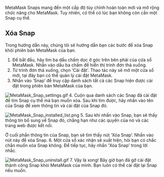 MetaMask Snaps mang đến một cấp độ tùy chỉnh hoàn toàn mới và mở rộng chức năng cho MetaMask. Tuy nhiên, có thể có lúc bạn không còn cần một Snap cụ thể.


Xóa Snap
--------


Trong hướng dẫn này, chúng tôi sẽ hướng dẫn bạn các bước để xóa Snap khỏi phiên bản MetaMask của bạn.


1. Để bắt đầu, hãy tìm ba dấu chấm dọc ở góc trên bên phải của cửa sổ MetaMask. Nhấn vào dấu ba chấm để hiển thị trình đơn thả xuống.
2. Từ trình đơn thả xuống, chọn ‘Cài đặt’. Thao tác này sẽ mở một cửa sổ mới, tại đây bạn có thể quản lý cài đặt MetaMask.
3. Nhấn vào ‘Snap’ để truy cập danh sách tất cả các Snap hiện được cài đặt trong phiên bản MetaMask của bạn.


![MetaMask_Snap_settings.gif](https://support.metamask.io/hc/article_attachments/18379339961627)
4. Cuộn qua danh sách các Snap đã cài đặt để tìm Snap cụ thể mà bạn muốn xóa. Sau khi tìm được, hãy nhấn vào tên của Snap để xem thông tin và cài đặt của Snap đó.


![MetaMask_Snap_installed_list.png](https://support.metamask.io/hc/article_attachments/18379309267611)
5. Sau khi nhấn vào Snap, bạn sẽ thấy thông tin bổ sung về Snap đó, chẳng hạn như các quyền của nó và các trang web được kết nối.  
  
Ở cuối phần thông tin của Snap, bạn sẽ tìm thấy nút ‘Xóa Snap’. Nhấn vào nút này để xóa Snap.
6. Một cửa sổ xác nhận sẽ xuất hiện, hỏi bạn có chắc chắn muốn xóa Snap không. Để tiếp tục, hãy nhấn 'Xóa Snap' trong lời nhắc.


![MetaMask_Snap_uninstall.gif](https://support.metamask.io/hc/article_attachments/18379309272603)
7. Vậy là xong! Bây giờ bạn đã gỡ cài đặt thành công Snap khỏi MetaMask của mình. Bạn luôn có thể cài đặt lại Snap nếu muốn.
